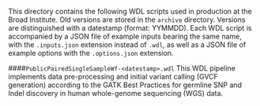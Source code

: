 This directory contains the following WDL scripts used in production at
the Broad Institute. Old versions are stored in the `archive` directory.
Versions are distinguished with a datestamp (format: YYMMDD). Each WDL 
script is accompanied by a JSON file of example inputs bearing the same 
name, with the `.inputs.json` extension instead of `.wdl`, as well as a 
JSON file of example options with the `.options.json` extension. 

####`PublicPairedSingleSampleWf-<datestamp>.wdl`
This WDL pipeline implements data pre-processing and initial variant
calling (GVCF generation) according to the GATK Best Practices for 
germline SNP and Indel discovery in human whole-genome sequencing (WGS) 
data.

